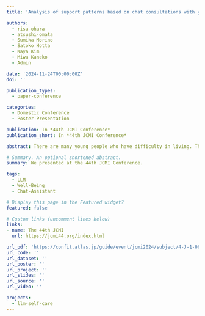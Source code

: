 ```yaml
---
title: 'Analysis of support patterns based on chat consultations with young people with difficulties in life'

authors:
  - risa-ohara
  - atsushi-omata
  - Sumika Morino
  - Satoko Hotta
  - Kaya Kim
  - Miwa Kaneko
  - Admin

date: '2024-11-24T00:00:00Z'
doi: ''

publication_types: 
  - paper-conference

categories:
  - Domestic Conference
  - Poster Presentation

publication: In *44th JCMI Conference*
publication_short: In *44th JCMI Conference*

abstract: There are many young people who have difficulty in living. This study was conducted to analyze the records of chat consultation services, with the aim of clarifying the trends of their problems and support patterns. We analyzed what kind of users the chat consultation service is in demand, what kind of worries the counselors have, and what kind of support the supporters provide. The consultants were mostly concerned with school- and work-related issues, and the results of labeling by LLM showed that positive responses by supporters tended to influence their feelings and wellbeing. On the other hand, in the cases where the support was unsuccessful, the lack of altruistic behavior of the supporters toward the consultants could be one of the reasons for this. The results of these analyses may be used as data for improving the quality and effectiveness of support for people with similar problems.

# Summary. An optional shortened abstract.
summary: We presented at the 44th JCMI Conference.

tags: 
  - LLM
  - Well-Being
  - Chat-Assistant

# Display this page in the Featured widget?
featured: false

# Custom links (uncomment lines below)
links:
- name: The 44th JCMI
  url: https://jcmi44.org/index.html

url_pdf: 'https://confit.atlas.jp/guide/event/jcmi2024/subject/4-J-1-06/classlist'
url_code: ''
url_dataset: ''
url_poster: ''
url_project: ''
url_slides: ''
url_source: ''
url_video: ''

projects:
  - llm-self-care
---
```

